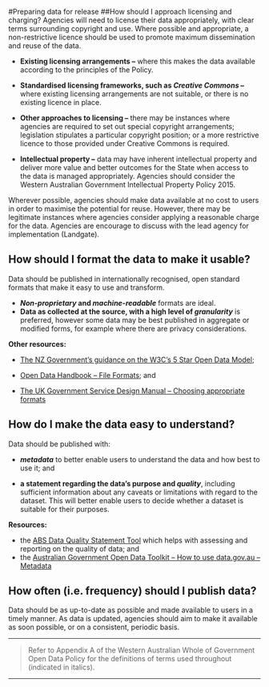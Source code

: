 #Preparing data for release
##How should I approach licensing and charging?
Agencies will need to license their data appropriately, with clear terms surrounding copyright and use. Where possible and appropriate, a non-restrictive licence should be used to promote maximum dissemination and reuse of the data.

* __Existing licensing arrangements –__ where this makes the data available according to the
principles of the Policy.

* __Standardised licensing frameworks, such as *Creative Commons* –__ where existing licensing
arrangements are not suitable, or there is no existing licence in place.

* __Other approaches to licensing –__ there may be instances where agencies are required to set out
special copyright arrangements; legislation stipulates a particular copyright position; or a more
restrictive licence to those provided under Creative Commons is required.

* __Intellectual property –__ data may have inherent intellectual property and deliver more value
and better outcomes for the State when access to the data is managed appropriately. Agencies
should consider the Western Australian Government Intellectual Property Policy 2015.

Wherever possible, agencies should make data available at no cost to users in order to maximise the
potential for reuse. However, there may be legitimate instances where agencies consider applying a
reasonable charge for the data. Agencies are encourage to discuss with the lead agency for
implementation (Landgate).

## How should I format the data to make it usable?
Data should be published in internationally recognised, open standard formats that make it easy to use and transform.
* __*Non-proprietary* and *machine-readable*__ formats are ideal.
* __Data as collected at the source, with a high level of *granularity*__ is preferred, however some
data may be best published in aggregate or modified forms, for example where there are
privacy considerations. 

__Other resources:__

* [The NZ Government’s guidance on the W3C’s 5 Star Open Data Model](https://www.ict.govt.nz/guidance-and-resources/open-government/toolkit-agencies/applying-5-star-open-data-model-your-high-value-pu/);

* [Open Data Handbook – File Formats](http://opendatahandbook.org/guide/en/appendices/file-formats/); and

* [The UK Government Service Design Manual – Choosing appropriate formats](https://www.gov.uk/service-manual/user-centred-design/choosing-appropriate-formats.html)

## How do I make the data easy to understand?
Data should be published with:
* __*metadata*__ to better enable users to understand the data and how best to use it; and

* __a statement regarding the data’s purpose and *quality*__, including sufficient information about
any caveats or limitations with regard to the dataset. This will better enable users to decide
whether a dataset is suitable for their purposes. 

__Resources:__
* the [ABS Data Quality Statement Tool](https://www.nss.gov.au/dataquality/index.jsp) which helps with assessing and reporting on the quality of
data; and
* the [Australian Government Open Data Toolkit – How to use data.gov.au – Metadata](https://toolkit.data.gov.au/index.php?title=How_to_use_data.gov.au#Metadata)

## How often (i.e. frequency) should I publish data?
Data should be as up-to-date as possible and made available to users in a timely manner. As data is
updated, agencies should aim to make it available as soon possible, or on a consistent, periodic basis.

---

>Refer to Appendix A of the Western Australian Whole of Government Open Data Policy for the definitions of terms used
throughout (indicated in italics).

---
